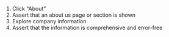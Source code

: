 1. Click "About"
2. Assert that an about us page or section is shown
3. Explore company information
4. Assert that the information is comprehensive and error-free